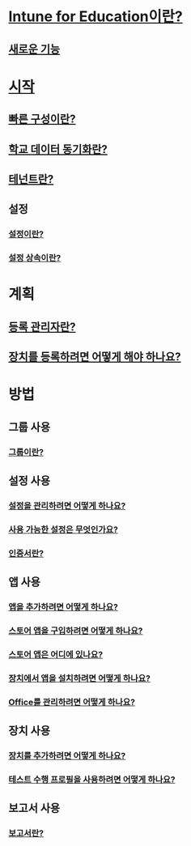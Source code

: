 # [Intune for Education이란?](what-is-intune-for-education.md)
## [새로운 기능](whats-new-in-edu.md)

# [시작](get-started-with-intune-edu.md)
## [빠른 구성이란?](what-is-express-configuration.md)
## [학교 데이터 동기화란?](what-is-school-data-sync.md)
## [테넌트란?](what-are-tenants.md)

## 설정
### [설정이란?](what-are-settings.md)
### [설정 상속이란?](settings-inheritance.md)

# 계획
## [등록 관리자란?](what-are-enrollment-managers.md)
## [장치를 등록하려면 어떻게 해야 하나요?](how-should-i-enroll-devices.md)

# 방법
## 그룹 사용
### [그룹이란?](what-are-groups.md)
## 설정 사용
### [설정을 관리하려면 어떻게 하나요?](how-do-i-manage-settings.md)
### [사용 가능한 설정은 무엇인가요?](available-settings.md)
### [인증서란?](what-are-certificates.md)
## 앱 사용
### [앱을 추가하려면 어떻게 하나요?](how-to-add-apps.md)
### [스토어 앱을 구입하려면 어떻게 하나요?](acquire-store-apps.md)
### [스토어 앱은 어디에 있나요?](where-are-my-apps.md)
### [장치에서 앱을 설치하려면 어떻게 하나요?](install-apps.md)
### [Office를 관리하려면 어떻게 하나요?](install-office.md)
## 장치 사용
### [장치를 추가하려면 어떻게 하나요?](how-do-i-add-devices.md)
### [테스트 수행 프로필을 사용하려면 어떻게 하나요?](take-a-test-profiles.md)
## 보고서 사용
### [보고서란?](what-are-reports.md)
